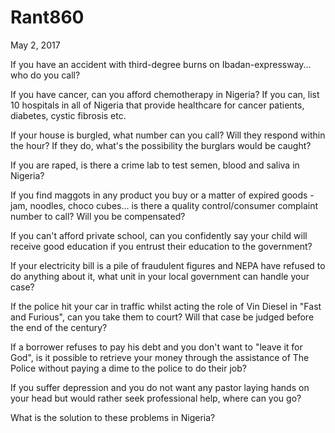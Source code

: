 # Rant860


May 2, 2017

If you have an accident with third-degree burns on Ibadan-expressway... who do you call?

If you have cancer, can you afford chemotherapy in Nigeria? If you can, list 10 hospitals in all of Nigeria that provide healthcare for cancer patients, diabetes, cystic fibrosis etc.

If your house is burgled, what number can you call? Will they respond within the hour? If they do, what's the possibility the burglars would be caught?

If you are raped, is there a crime lab to test semen, blood and saliva in Nigeria? 

If you find maggots in any product you buy or a matter of expired goods - jam, noodles, choco cubes... is there a quality control/consumer complaint number to call? Will you be compensated?

If you can't afford private school, can you confidently say your child will receive good education if you entrust their education to the government?

If your electricity bill is a pile of fraudulent figures and NEPA have refused to do anything about it, what unit in your local government can handle your case?

If the police hit your car in traffic whilst acting the role of Vin Diesel in "Fast and Furious", can you take them to court? Will that case be judged before the end of the century?

If a borrower refuses to pay his debt and you don't want to "leave it for God", is it possible to retrieve your money through the assistance of The Police without paying a dime to the police to do their job?

If you suffer depression and you do not want any pastor laying hands on your head but would rather seek professional help, where can you go?

What is the solution to these problems in Nigeria?